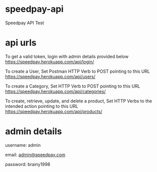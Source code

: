 # speedpay-api
Speedpay API Test

# api urls
To get a valid token, login with admin details provided below
https://speedpay.herokuapp.com/api/login/

To create a User, Set Postman HTTP Verb to POST pointing to this URL
https://speedpay.herokuapp.com/api/users/

To create a Category, Set HTTP Verb to POST pointing to this URL
https://speedpay.herokuapp.com/api/categories/

To create, retrieve, update, and delete a product, Set HTTP Verbs to the
intended action pointing to this URL
https://speedpay.herokuapp.com/api/products/

# admin details
username: admin

email: admin@speedpay.com

password: brainy1998
